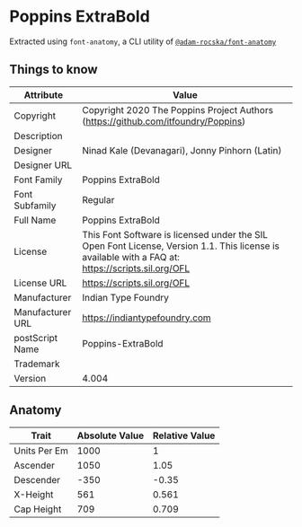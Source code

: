# Poppins ExtraBold

Extracted using `font-anatomy`, a CLI utility of
[`@adam-rocska/font-anatomy`](https://github.com/adam-rocska/font-anatomy)

## Things to know

| Attribute        | Value                                                                                                                                             |
| ---------------- | ------------------------------------------------------------------------------------------------------------------------------------------------- |
| Copyright        | Copyright 2020 The Poppins Project Authors (https://github.com/itfoundry/Poppins)                                                                 |
| Description      |                                                                                                                                                   |
| Designer         | Ninad Kale (Devanagari), Jonny Pinhorn (Latin)                                                                                                    |
| Designer URL     |                                                                                                                                                   |
| Font Family      | Poppins ExtraBold                                                                                                                                 |
| Font Subfamily   | Regular                                                                                                                                           |
| Full Name        | Poppins ExtraBold                                                                                                                                 |
| License          | This Font Software is licensed under the SIL Open Font License, Version 1.1. This license is available with a FAQ at: https://scripts.sil.org/OFL |
| License URL      | https://scripts.sil.org/OFL                                                                                                                       |
| Manufacturer     | Indian Type Foundry                                                                                                                               |
| Manufacturer URL | https://indiantypefoundry.com                                                                                                                     |
| postScript Name  | Poppins-ExtraBold                                                                                                                                 |
| Trademark        |                                                                                                                                                   |
| Version          | 4.004                                                                                                                                             |

## Anatomy

| Trait        | Absolute Value | Relative Value |
| ------------ | -------------- | -------------- |
| Units Per Em | 1000           | 1              |
| Ascender     | 1050           | 1.05           |
| Descender    | -350           | -0.35          |
| X-Height     | 561            | 0.561          |
| Cap Height   | 709            | 0.709          |
